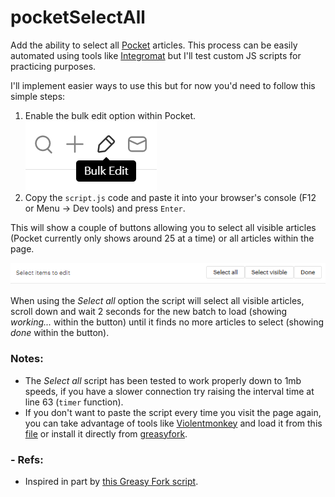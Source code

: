 # pocketSelectAll
Add the ability to select all [Pocket](https://app.getpocket.com/) articles. This process can be easily automated using tools like [Integromat](https://www.integromat.com/) but I'll test custom JS scripts for practicing purposes.

I'll implement easier ways to use this but for now you'd need to follow this simple steps:

1. Enable the bulk edit option within Pocket.<br>
		![bulk edit button image](images/bulk_edit.png)
2. Copy the `script.js` code and paste it into your browser's console (F12 or Menu -> Dev tools) and press `Enter`.
   
This will show a couple of buttons allowing you to select all visible articles (Pocket currently only shows around 25 at a time) or all articles within the page. 

![Select visible button screenshot](images/buttons.png)

When using the *Select all* option the script will select all visible articles, scroll down and wait 2 seconds for the new batch to load (showing *working...* within the button) until it finds no more articles to select (showing *done* within the button).

### Notes:
- The *Select all* script has been tested to work properly down to 1mb speeds, if you have a slower connection try raising the interval time at line 63 (`timer` function).
- If you don't want to paste the script every time you visit the page again, you can take advantage of tools like [Violentmonkey](https://violentmonkey.github.io/) and load it from this [file](vm_pocketSelectAll.js) or install it directly from [greasyfork](https://greasyfork.org/en/scripts/412592-pocketselectall).
  
### - Refs:

- Inspired in part by [this Greasy Fork script](https://greasyfork.org/en/scripts/39554-pocket-select-all).
